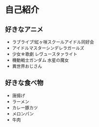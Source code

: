 # 自己紹介

## 好きなアニメ
- ラブライブ!虹ヶ咲スクールアイドル同好会
- アイドルマスターシンデレラガールズ
- 少女☆歌劇 レヴュースタァライト
- 機動戦士ガンダム 水星の魔女
- 異世界おじさん

## 好きな食べ物
- 唐揚げ
- ラーメン
- カレー豚カツ
- メロンパン
- 牛肉
